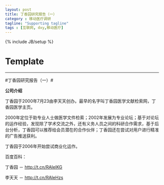 ```yaml
---
layout: post
title: 丁香园研究报告（一）
category : 移动医疗调研
tagline: "Supporting tagline"
tags : [互联网, dxy,移动医疗]
---
```

{% include JB/setup %}
# Template
---

#丁香园研究报告（一）#


**公司介绍**

丁香园于2000年7月23由李天天创办。最早的名字叫丁香园医学文献检索网，丁香园医学主页。

2000年定位于助专业人士做医学文件检索；2002年发展为专业论坛；基于对论坛的运作经验，发现除了学术交流之外，还有义务人员之间的科研合作需求，基于后台分析，丁香园可以推荐给会员潜在的合作伙伴；丁香园还在尝试对用户进行精准的广告推送获利。

丁香园于2006年开始尝试商业化运作。

百度百科：

丁香园 － http://t.cn/RAIelKG &nbsp;&nbsp;

李天天 － http://t.cn/RAIeHzs
